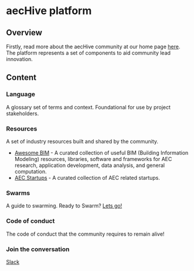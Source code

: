 # aecHive platform

## Overview

Firstly, read more about the aecHive community at our home page [here](https://aechive.net). The platform represents a set of components to aid community lead innovation. 

## Content

### Language

A glossary set of terms and context. Foundational for use by project stakeholders.

### Resources

A set of industry resources built and shared by the community.

* [Awesome BIM](https://mitevpi.github.io/awesome-bim/) - A curated collection of useful BIM (Building Information Modeling) resources, libraries, software and frameworks for AEC research, application development, data analysis, and general computation.
* [AEC Startups](https://www.aecstartups.com/) - A curated collection of AEC related startups.

### Swarms

A guide to swarming. Ready to Swarm? [Lets go!](./Swarm/README.md)

### Code of conduct

The code of conduct that the community requires to remain alive!


### Join the conversation

[Slack](https://join.slack.com/t/aechive/shared_invite/enQtNzYyNDgzMDMwNDcwLTEwMzE0ZjYwYzI1YzdhNWE5Mzk3NDNkM2Q1NmE4YjBiZjJjM2NiMjAzMjI2ZWY2NGIwMjRkNzg5NzljMGRjODM)